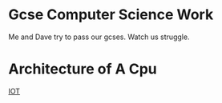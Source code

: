 # Gcse Computer Science Work
Me and Dave try to pass our gcses.
Watch us struggle.


# Architecture of A Cpu
[IOT](https://github.com/zveric/GcseComputerScienceWork/blob/main/Architecture%20of%20the%20CPU/IOT.md)                                          


